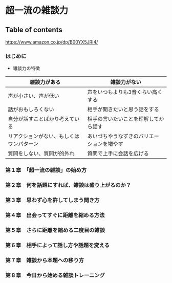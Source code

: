 # 超一流の雑談力
## Table of contents
<https://www.amazon.co.jp/dp/B00YX5JRI4/>

### はじめに
- 雑談力の特徴

| 雑談力がある                             | 雑談力がない                               |
| ---------------------------------------- | ------------------------------------------ |
| 声が小さい、声が低い                     | 声をいつもよりも3音くらい高くする          |
| 話がおもしろくない                       | 相手が聞きたいと思う話をする               |
| 自分が話すことばかり考えている           | 相手の言いたいことを理解してから話す       |
| リアクションがない、もしくはワンパターン | あいづちやうなずきのバリエーションを増やす |
| 質問をしない、質問が的外れ               | 質問で上手に会話を広げる                   |

### 第１章　「超一流の雑談」の始め方

### 第２章　何を話題にすれば、雑談は盛り上がるのか？
### 第３章　思わず心を許してしまう聞き方
### 第４章　出会ってすぐに距離を縮める方法
### 第５章　さらに距離を縮める二度目の雑談
### 第６章　相手によって話し方や話題を変える
### 第７章　雑談から本題への移り方
### 第８章　今日から始める雑談トレーニング


